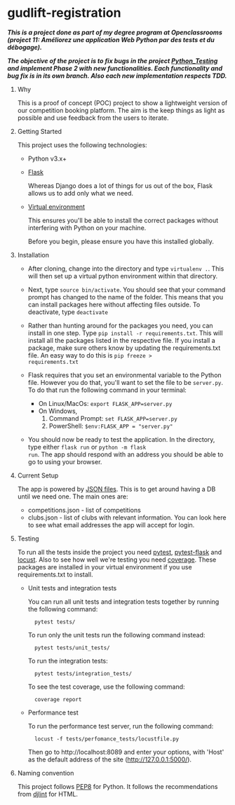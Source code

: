 # gudlift-registration
**_This is a project done as part of my degree program at Openclassrooms (project 11: Améliorez une application Web Python par des tests et du débogage)._**

**_The objective of the project is to fix bugs in the project [Python_Testing](https://github.com/OpenClassrooms-Student-Center/Python_Testing) and implement Phase 2 with new functionalities. Each functionality and bug fix is in its own branch. Also each new implementation respects TDD._**


1. Why

    This is a proof of concept (POC) project to show a lightweight version of our competition booking platform. The aim is the keep things as light as possible and use feedback from the users to iterate.

2. Getting Started

    This project uses the following technologies:

    * Python v3.x+

    * [Flask](https://flask.palletsprojects.com/en/1.1.x/)

        Whereas Django does a lot of things for us out of the box, Flask allows us to add only what we need. 
     

    * [Virtual environment](https://virtualenv.pypa.io/en/stable/installation.html)

        This ensures you'll be able to install the correct packages without interfering with Python on your machine.

        Before you begin, please ensure you have this installed globally. 


3. Installation

    - After cloning, change into the directory and type <code>virtualenv .</code>. This will then set up a virtual python environment within that directory.

    - Next, type <code>source bin/activate</code>. You should see that your command prompt has changed to the name of the folder. This means that you can install packages here without affecting files outside. To deactivate, type <code>deactivate</code>

    - Rather than hunting around for the packages you need, you can install in one step. Type <code>pip install -r requirements.txt</code>. This will install all the packages listed in the respective file. If you install a package, make sure others know by updating the requirements.txt file. An easy way to do this is <code>pip freeze > requirements.txt</code>

    - Flask requires that you set an environmental variable to the Python file. However you do that, you'll want to set the file to be <code>server.py</code>. To do that run the following command in your terminal:
        - On Linux/MacOs: <code>export FLASK_APP=server.py</code>
        - On Windows, 
            1. Command Prompt: <code>set FLASK_APP=server.py</code>
            2. PowerShell: <code>$env:FLASK_APP = "server.py"</code>

    - You should now be ready to test the application. In the directory, type either <code>flask run</code> or <code>python -m flask run</code>. The app should respond with an address you should be able to go to using your browser.

4. Current Setup

    The app is powered by [JSON files](https://www.tutorialspoint.com/json/json_quick_guide.htm). This is to get around having a DB until we need one. The main ones are:
     
    * competitions.json - list of competitions
    * clubs.json - list of clubs with relevant information. You can look here to see what email addresses the app will accept for login.

5. Testing

    To run all the tests inside the project you need [pytest](https://docs.pytest.org/en/7.4.x/), [pytest-flask](https://pytest-flask.readthedocs.io/en/latest/) and [locust](https://locust.io/). Also to see how well we're testing you need [coverage](https://coverage.readthedocs.io/en/7.3.2/). These packages are installed in your virtual environment if you use requirements.txt to install.

    * Unit tests and integration tests

        You can run all unit tests and integration tests together by running the following command:

            pytest tests/

        To run only the unit tests run the following command instead:

            pytest tests/unit_tests/
        
        To run the integration tests:

            pytest tests/integration_tests/
        
        To see the test coverage, use the following command:

            coverage report

    * Performance test
    
        To run the performance test server, run the following command:

            locust -f tests/perfomance_tests/locustfile.py
        
        Then go to http://localhost:8089 and enter your options, with 'Host' as the default address of the site (http://127.0.0.1:5000/).

    

6. Naming convention

    This project follows [PEP8](https://peps.python.org/pep-0008/) for Python. It follows the recommendations from [djlint](https://www.djlint.com/docs/getting-started/) for HTML.



